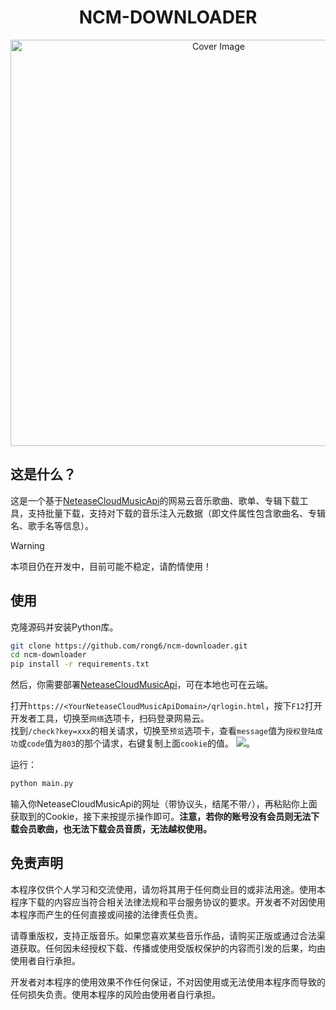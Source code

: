 <div align="center">
<h1>NCM-DOWNLOADER</h1>
<img src="https://socialify.git.ci/rong6/ncm-downloader/image?description=1&font=Inter&name=1&owner=1&pattern=Circuit%20Board&theme=Dark" alt="Cover Image" width="650">
</div>

## 这是什么？
这是一个基于[NeteaseCloudMusicApi](https://gitlab.com/Binaryify/neteasecloudmusicapi)的网易云音乐歌曲、歌单、专辑下载工具，支持批量下载，支持对下载的音乐注入元数据（即文件属性包含歌曲名、专辑名、歌手名等信息）。

> [!WARNING]  
> 本项目仍在开发中，目前可能不稳定，请酌情使用！

## 使用

克隆源码并安装Python库。  

``` bash
git clone https://github.com/rong6/ncm-downloader.git
cd ncm-downloader
pip install -r requirements.txt
```

然后，你需要部署[NeteaseCloudMusicApi](https://gitlab.com/Binaryify/neteasecloudmusicapi)，可在本地也可在云端。   

打开`https://<YourNeteaseCloudMusicApiDomain>/qrlogin.html`，按下`F12`打开开发者工具，切换至`网络`选项卡，扫码登录网易云。  
找到`/check?key=xxx`的相关请求，切换至`预览`选项卡，查看`message`值为`授权登陆成功`或`code`值为`803`的那个请求，右键复制上面`cookie`的值。
![](https://go.xiaobai.mom/https://telegra.ph/file/be787d857c53f7602491d.png)。

运行：
``` bash
python main.py
```
输入你NeteaseCloudMusicApi的网址（带协议头，结尾不带`/`），再粘贴你上面获取到的Cookie，接下来按提示操作即可。**注意，若你的账号没有会员则无法下载会员歌曲，也无法下载会员音质，无法越权使用。**

## 免责声明
本程序仅供个人学习和交流使用，请勿将其用于任何商业目的或非法用途。使用本程序下载的内容应当符合相关法律法规和平台服务协议的要求。开发者不对因使用本程序而产生的任何直接或间接的法律责任负责。

请尊重版权，支持正版音乐。如果您喜欢某些音乐作品，请购买正版或通过合法渠道获取。任何因未经授权下载、传播或使用受版权保护的内容而引发的后果，均由使用者自行承担。

开发者对本程序的使用效果不作任何保证，不对因使用或无法使用本程序而导致的任何损失负责。使用本程序的风险由使用者自行承担。